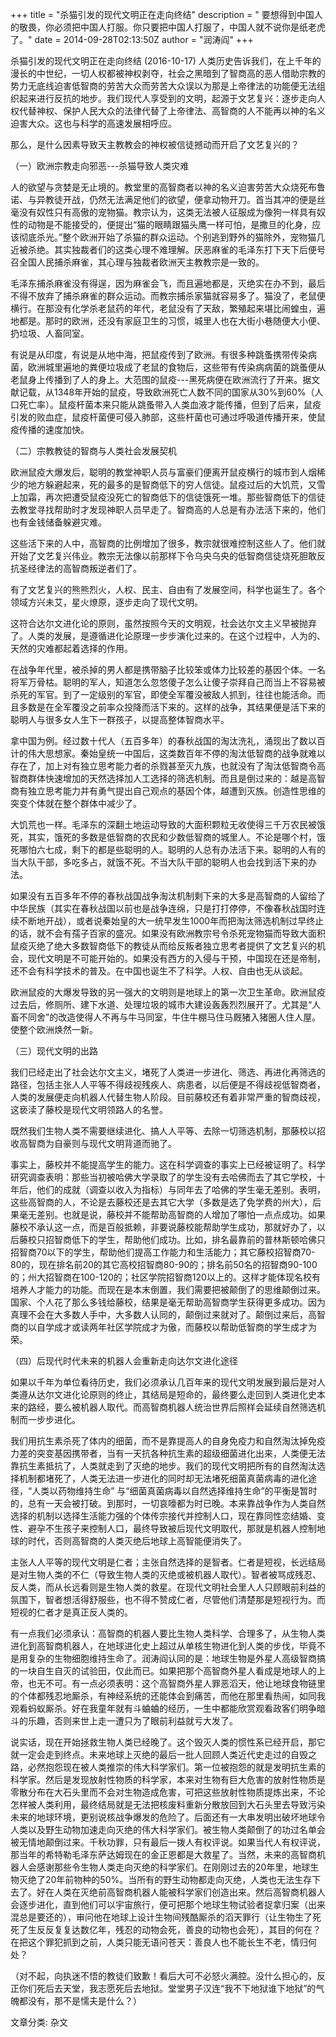+++
title = "杀猫引发的现代文明正在走向终结"
description = " 要想得到中国人的敬畏，你必须把中国人打服。你只要把中国人打服了，中国人就不说你是纸老虎了。"
date = 2014-09-28T02:13:50Z
author = "润涛阎"
+++





杀猫引发的现代文明正在走向终结 (2016-10-17)
人类历史告诉我们，在上千年的漫长的中世纪，一切人权都被神权剥夺，社会之黑暗到了智商高的恶人借助宗教的势力无底线迫害低智商的劳苦大众而劳苦大众误以为那是上帝律法的功能便无法组织起来进行反抗的地步。我们现代人享受到的文明，起源于文艺复兴：逐步走向人权代替神权、保护人民大众的法律代替了上帝律法、高智商的人不能再以神的名义迫害大众。这也与科学的高速发展相呼应。

那么，是什么因素导致天主教教会的神权被信徒撼动而开启了文艺复兴的？

（一）欧洲宗教走向邪恶---杀猫导致人类灾难

人的欲望与贪婪是无止境的。教堂里的高智商者以神的名义迫害劳苦大众烧死布鲁诺、与异教徒开战，仍然无法满足他们的欲望，便拿动物开刀。首当其冲的便是丝毫没有奴性只有高傲的宠物猫。教宗认为，这类无法被人征服成为像狗一样具有奴性的动物是不能接受的，便提出“猫的眼睛跟猫头鹰一样可怕，是撒旦的化身，应该彻底杀光。”整个欧洲开始了杀猫的群众运动。个别逃到野外的猫除外，宠物猫几近被杀绝。其实独裁者们的这类心理不难理解。厌恶麻雀的毛泽东打下天下后便号召全国人民捕杀麻雀，其心理与独裁者欧洲天主教教宗是一致的。

毛泽东捕杀麻雀没有得逞，因为麻雀会飞，而且遍地都是，灭绝实在办不到，最后不得不放弃了捕杀麻雀的群众运动。而教宗捕杀家猫就容易多了。猫没了，老鼠便横行。在那没有化学杀老鼠药的年代，老鼠没有了天敌，繁殖起来堪比闹蝗虫，遍地都是。那时的欧洲，还没有家庭卫生的习惯，城里人也在大街小巷随便大小便、扔垃圾、人畜同室。

有说是从印度，有说是从地中海，把鼠疫传到了欧洲。有很多种跳蚤携带传染病菌，欧洲城里遍地的粪便垃圾成了老鼠的食物后，这些带有传染病病菌的跳蚤便从老鼠身上传播到了人的身上。大范围的鼠疫---黑死病便在欧洲流行了开来。据文献记载，从1348年开始的鼠疫，导致欧洲死亡人数不同的国家从30%到60%（人口死亡率）。鼠疫杆菌本来只能从跳蚤带入人类血液才能传播，但到了后来，鼠疫引发的败血症，鼠疫杆菌便可侵入肺部，这些杆菌也可通过呼吸道传播开来，使鼠疫传播的速度加快。

（二）宗教教徒的智商与人类社会发展契机

欧洲鼠疫大爆发后，聪明的教堂神职人员与富豪们便离开鼠疫横行的城市到人烟稀少的地方躲避起来，死的最多的是智商低下的穷人信徒。鼠疫过后的大饥荒，又雪上加霜，再次把遭受鼠疫没死亡的智商低下的信徒饿死一堆。那些智商低下的信徒去教堂寻找帮助时才发现神职人员早走了。智商高的人总是有办法活下来的，他们也有金钱储备躲避灾难。

这些活下来的人中，高智商的比例增加了很多，教宗就很难控制这些人了。他们就开始了文艺复兴伟业。教宗无法像以前那样下令乌央乌央的低智商信徒烧死胆敢反抗圣经律法的高智商叛逆者们了。

有了文艺复兴的熊熊烈火，人权、民主、自由有了发展空间，科学也诞生了。各个领域方兴未艾，星火燎原，逐步走向了现代文明。

这符合达尔文进化论的原则，虽然按照今天的文明观，社会达尔文主义早被抛弃了。人类的发展，是遵循进化论原理一步步演化过来的。在这个过程中，人为的、天然的灾难都起着选择的作用。

在战争年代里，被杀掉的男人都是携带脑子比较笨或体力比较差的基因个体。一名将军万骨枯。聪明的军人，知道怎么忽悠傻子怎么让傻子崇拜自己而当上不容易被杀死的军官。到了一定级别的军官，即使全军覆没被敌人抓到，往往也能活命。而且多数是在全军覆没之前率众投降而活下来的。这样的战争，其结果便是活下来的聪明人与很多女人生下一群孩子，以提高整体智商水平。

拿中国为例。经过数十代人（五百多年）的春秋战国的淘汰洗礼，涌现出了数以百计的伟大思想家。秦始皇统一中国后，这类数百年不停的淘汰低智商的战争就难以存在了，加上对有独立思考能力者的杀戮甚至灭九族，也就没有了淘汰低智商令高智商群体快速增加的天然选择加人工选择的筛选机制。而且是倒过来的：越是高智商有独立思考能力并有勇气提出自己观点的基因个体，越遭到灭族。创造性思维的突变个体就在整个群体中减少了。

大饥荒也一样。毛泽东的深翻土地运动导致的大面积颗粒无收使得三千万农民被饿死，其实，饿死的多数是低智商的农民和少数低智商的城里人。不论是哪个村，饿死哪怕六七成，剩下的都是些聪明的人。聪明的人总有办法活下来。聪明的人有的当大队干部，多吃多占，就饿不死。不当大队干部的聪明人也会找到活下来的办法。

如果没有五百多年不停的春秋战国战争淘汰机制剩下来的大多是高智商的人留给了中华民族（其实在春秋战国以前也是战争连绵，只是打打停停，不像春秋战国时连续不断地开战），或者说秦始皇的大一统早发生1000年而把淘汰筛选机制过早终止的话，就不会有孺子百家的盛况。如果没有欧洲教宗号令杀死宠物猫而导致大面积鼠疫灭绝了绝大多数智商低下的教徒从而给反叛者独立思考者提供了文艺复兴的机会，现代文明是不可能开始的。如果没有西方的入侵与干预，中国现在还是帝制，还不会有科学技术的普及。在中国也诞生不了科学。人权、自由也无从谈起。

欧洲鼠疫的大爆发导致的另一强大的文明则是地球上的第一次卫生革命。欧洲鼠疫过去后，修厕所、建下水道、处理垃圾的城市大建设轰轰烈烈展开了。尤其是“人畜不同舍”的改造使得人不再与牛马同室，牛住牛棚马住马厩猪入猪圈人住人屋。使整个欧洲焕然一新。

（三）现代文明的出路

我们已经走出了社会达尔文主义，堵死了人类进一步进化、筛选、再进化再筛选的路径，包括主张人人平等不得歧视残疾人、病患者，以后便是不得歧视低智商者，人类的发展便走向机器人代替生物人阶段。目前藤校还有着非常严重的智商歧视，这亵渎了藤校是现代文明领路人的名誉。

既然我们生物人类不需要继续进化、搞人人平等、去除一切筛选机制，那藤校以招收高智商为自豪则与现代文明背道而驰了。

事实上，藤校并不能提高学生的能力。这在科学调查的事实上已经被证明了。科学研究调查表明：那些当初被哈佛大学录取了的学生没有去哈佛而去了其它学校，十年后，他们的成就（调查以收入为指标）与同年去了哈佛的学生毫无差别。表明，这些高智商的人，不论是去藤校还是去其它大学（多数是选了免学费的州大），后果毫无差别。也就是说，藤校并不能帮助高智商的人增加了哪怕一点点成功。如果藤校不承认这一点，而是百般抵赖，非要说藤校能帮助学生成功，那就好办了，以后藤校只招智商低下的学生，帮助他们成功。比如，排名最靠前的普林斯顿哈佛只招智商70以下的学生，帮助他们提高工作能力和生活能力；其它藤校招智商70-80的，现在排名前20的其它高校招智商80-90的；排名前50名的招智商90-100的；州大招智商在100-120的；社区学院招智商120以上的。这样才能体现名校有培养人才能力的功能。而现在是本末倒置，我们需要把被颠倒了的思维颠倒过来。国家、个人花了那么多钱给藤校，结果是毫无帮助高智商学生获得更多成功。因为真理不会在大多数人手中，大多数人认同的，颠倒过来就对了。颠倒过来后，高智商的以自学成才或读两年社区学院成才为傲，而藤校以帮助低智商的学生成才为荣。

（四）后现代时代未来的机器人会重新走向达尔文进化途径

如果以千年为单位看待历史，我们必须承认几百年来的现代文明发展到最后是对人类遵从达尔文进化论原则的终止，其结局是短命的，最终要么走回到人类进化史本来的路经，要么被机器人取代。而高智商机器人统治世界后照样会延续自然筛选机制而一步步进化。

我们用抗生素杀死了体内的细菌，而不是靠提高人的自身免疫力和自然淘汰掉免疫力差的突变基因携带者，当有一天抗各种抗生素的超级细菌进化出来，人类便无法靠抗生素抵抗了，人类就走到了灭绝的地步。我们的现代文明把所有的自然淘汰选择机制都堵死了，人类无法进一步进化的同时却无法堵死细菌真菌病毒的进化途径，“人类以药物维持生命” 与“细菌真菌病毒以自然选择维持生命”的平衡是暂时的，总有一天会被打破。到那时，一切哀嚎都为时已晚。本来靠战争作为人类自然选择的机制以选择生活能力强的个体传宗接代并控制人口，现在靠同性恋结婚、变性、避孕不生孩子来控制人口，最终导致被后现代文明取代，那就是机器人控制地球的时代，否则高智商的人类灭绝后地球上高智能便消失了。

主张人人平等的现代文明是仁者；主张自然选择的是智者。仁者是短视，长远结局是对生物人类的不仁（导致生物人类的灭绝或被机器人取代）。智者被骂成残忍、反人类，而从长远看则是生物人类的救星。在现代文明社会里人人只顾眼前利益的氛围下，智者想活得舒服些，也不得不赞成仁者，尽管他们清楚那是短视行为。而短视的仁者才是真正反人类的。

有一点我们必须承认：高智商的机器人要比生物人类科学、合理多了，从生物人类进化到高智商机器人，在地球进化史上超过从单核生物进化到人类的步伐，毕竟不是用复杂的生物细胞维持生命了。润涛阎认同的是：地球生物是外星人高级智商搞的一块自生自灭的试验田，仅此而已。如果把那个高智商外星人看成是地球人的上帝，也无不可。有一点必须表明：这个高智商外星人罪恶滔天，他让地球食物链里的个体都残忍地厮杀，有神经系统的还能体会到痛苦，而他在那里看热闹，如同我观看蚂蚁厮杀。好在我童年就有斗蛐蛐的经历，一生中都能欣赏观看政客们明争暗斗的乐趣，否则来世上走一遭只为了眼前利益就亏大发了。

说实话，现在开始拯救生物人类已经晚了。这个毁灭人类的惯性系已经开启，那它就一定会走到终点。未来地球上灭绝的最后一批人回顾人类近代史走过的自毁之路，必然抱怨现在被人类推崇的伟大科学家们。第一位被抱怨的就是发明抗生素的科学家。然后是发现放射性物质的科学家，本来对生物有巨大危害的放射性物质是零散分布在大石头里而不会对生物造成危害，可把这些放射性物质提炼出来，不论怎样被人类利用，最终结局就是无法把核废料重新分散放回到大石头里去导致污染未来的地球环境，更别说核战争爆发的危险了。后面还有一大串发明出破坏地球令人类以及野生动物加速走向灭绝的伟大科学家们。被生物人类颠倒了的功过名单会被无情地颠倒过来。千秋功罪，只有最后一拨人有权评说。如果当代人有权评说，那当年的希特勒毛泽东萨达姆现在的金正恩都是大救星了。当然，未来的高智商机器人会感谢那些令生物人类走向灭绝的科学家们。在刚刚过去的20年里，地球生物灭绝了20年前物种的50%。当所有的野生动物都走向灭绝，人类也无法生存下去了。好在人类在灭绝前高智商机器人能被科学家们创造出来。然后高智商机器人会逐步进化，直到他们可以宇宙旅行，便可把那个地球生物试验者捉拿归案（出来混总是要还的），审问他在地球上设计生物间残酷厮杀的滔天罪行（让生物生了死死了生反反复复达数亿年，残忍的动物会死，善良的动物也会死），其目的何在？在把这个罪犯抓到之前，人类只能无语问苍天：善良人也不能长生不老，情归何处？

（对不起，向执迷不悟的教徒们致歉！看后大可不必怒火满腔。没什么担心的，反正你们死后去天堂，我志愿死后去地狱。堂堂男子汉连“我不下地狱谁下地狱”的气魄都没有，那不是懦夫是什么？）

文章分类: 杂文
